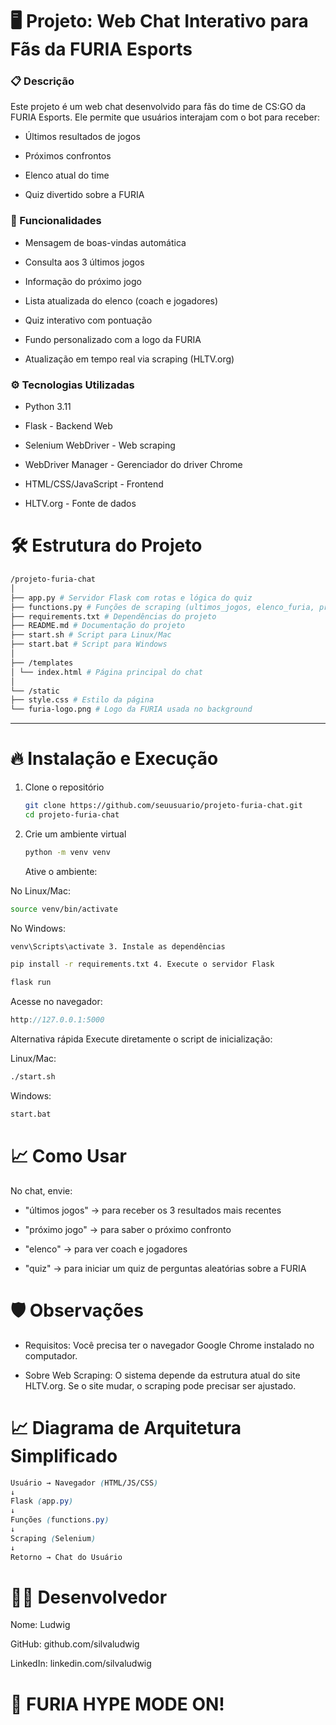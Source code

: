 # 🖥️ Projeto: Web Chat Interativo para Fãs da FURIA Esports
### 📋 Descrição
Este projeto é um web chat desenvolvido para fãs do time de CS:GO da FURIA Esports.
Ele permite que usuários interajam com o bot para receber:

- Últimos resultados de jogos

- Próximos confrontos

- Elenco atual do time

- Quiz divertido sobre a FURIA

### 🚀 Funcionalidades
- Mensagem de boas-vindas automática

- Consulta aos 3 últimos jogos

- Informação do próximo jogo

- Lista atualizada do elenco (coach e jogadores)

- Quiz interativo com pontuação

- Fundo personalizado com a logo da FURIA

- Atualização em tempo real via scraping (HLTV.org)

### ⚙️ Tecnologias Utilizadas
- Python 3.11

- Flask - Backend Web

- Selenium WebDriver - Web scraping

- WebDriver Manager - Gerenciador do driver Chrome

- HTML/CSS/JavaScript - Frontend

- HLTV.org - Fonte de dados

# 🛠️ Estrutura do Projeto
```bash
/projeto-furia-chat
│
├── app.py # Servidor Flask com rotas e lógica do quiz
├── functions.py # Funções de scraping (ultimos_jogos, elenco_furia, proximos_jogos)
├── requirements.txt # Dependências do projeto
├── README.md # Documentação do projeto
├── start.sh # Script para Linux/Mac
├── start.bat # Script para Windows
│
├── /templates
│ └── index.html # Página principal do chat
│
└── /static
├── style.css # Estilo da página
└── furia-logo.png # Logo da FURIA usada no background
```

---

# 🔥 Instalação e Execução

1. Clone o repositório
   ```bash
   git clone https://github.com/seuusuario/projeto-furia-chat.git
   cd projeto-furia-chat
   ```
2. Crie um ambiente virtual
   ```bash
   python -m venv venv
   ```
   
   Ative o ambiente:

No Linux/Mac:

```bash
source venv/bin/activate
```

No Windows:

```bash
venv\Scripts\activate 3. Instale as dependências
```

```bash
pip install -r requirements.txt 4. Execute o servidor Flask
```

```bash
flask run
```

Acesse no navegador:

```cpp
http://127.0.0.1:5000
```

Alternativa rápida
Execute diretamente o script de inicialização:

Linux/Mac:

```bash
./start.sh
```

Windows:

```bash
start.bat
```

# 📈 Como Usar
No chat, envie:

- "últimos jogos" → para receber os 3 resultados mais recentes

- "próximo jogo" → para saber o próximo confronto

- "elenco" → para ver coach e jogadores

- "quiz" → para iniciar um quiz de perguntas aleatórias sobre a FURIA

# 🛡️ Observações
- Requisitos: Você precisa ter o navegador Google Chrome instalado no computador.

- Sobre Web Scraping: O sistema depende da estrutura atual do site HLTV.org. Se o site mudar, o scraping pode precisar ser ajustado.

# 📈 Diagrama de Arquitetura Simplificado
```scss
Usuário → Navegador (HTML/JS/CSS)
↓
Flask (app.py)
↓
Funções (functions.py)
↓
Scraping (Selenium)
↓
Retorno → Chat do Usuário
```

# 👨‍💻 Desenvolvedor
Nome: Ludwig

GitHub: github.com/silvaludwig

LinkedIn: linkedin.com/silvaludwig

# 🚀 FURIA HYPE MODE ON!
